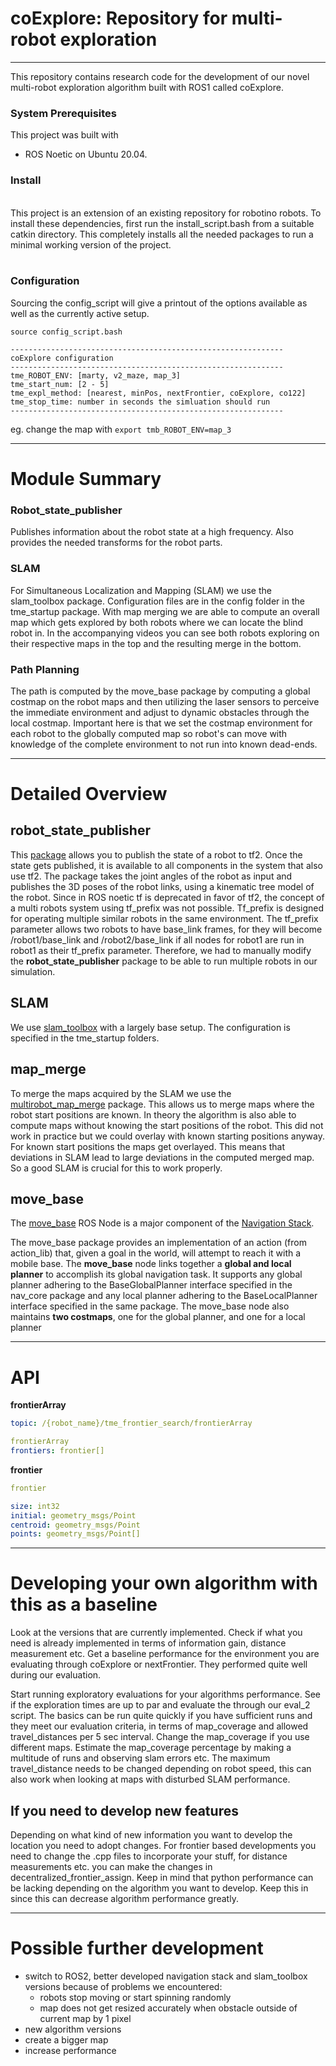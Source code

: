 # coExplore: Repository for multi-robot exploration
---
This repository contains research code for the development of our novel multi-robot exploration algorithm built with ROS1 called coExplore. 

### System Prerequisites
This project was built with   
- ROS Noetic on Ubuntu 20.04.

### Install
</br>
This project is an extension of an existing repository for robotino robots.
To install these dependencies, first run the install_script.bash from a suitable catkin directory. This completely installs all the needed packages to run a minimal working version of the project.
</br>
</br>

### Configuration

Sourcing the config_script will give a printout of the options available
as well as the currently active setup.

```
source config_script.bash
```

```
-------------------------------------------------------------
coExplore configuration
-------------------------------------------------------------
tme_ROBOT_ENV: [marty, v2_maze, map_3]
tme_start_num: [2 - 5]
tme_expl_method: [nearest, minPos, nextFrontier, coExplore, co122]
tme_stop_time: number in seconds the simluation should run
-------------------------------------------------------------

```
eg. change the map with ``export tmb_ROBOT_ENV=map_3``

---
# Module Summary

### Robot_state_publisher
Publishes information about the robot state at a high frequency. Also provides the needed transforms for the robot parts.

### SLAM
For Simultaneous Localization and Mapping (SLAM) we use the slam_toolbox package. Configuration files are in the config folder in the tme_startup package. With map merging we are able to compute an overall map which gets explored by both robots where we can locate the blind robot in. In the accompanying videos you can see both robots exploring on their respective maps in the top and the resulting merge in the bottom.


### Path Planning
The path is computed by the move_base package by computing a global costmap on the robot maps and then utilizing the laser sensors to perceive the immediate environment and adjust to dynamic obstacles through the local costmap. Important here is that we set the costmap environment for each robot to the globally computed map so robot's can move with knowledge of the complete environment to not run into known dead-ends.

---
# Detailed Overview

## robot_state_publisher
This [package](http://wiki.ros.org/robot_state_publisher) allows you to publish the state of a robot to tf2. Once the state gets published, it is available to all components in the system that also use tf2. The package takes the joint angles of the robot as input and publishes the 3D poses of the robot links, using a kinematic tree model of the robot. Since in ROS noetic tf is deprecated in favor of tf2, the concept of a multi robots system using tf_prefix was not possible. Tf_prefix is designed for operating multiple similar robots in the same environment. The tf_prefix parameter allows two robots to have base_link frames, for they will become /robot1/base_link and /robot2/base_link if all nodes for robot1 are run in robot1 as their tf_prefix parameter. Therefore, we had to manually modify the **robot_state_publisher** package to be able to run multiple robots in our simulation.

## SLAM
We use [slam_toolbox](http://wiki.ros.org/slam_toolbox) with a largely base setup. The configuration is specified in the tme_startup folders.

## map_merge
To merge the maps acquired by the SLAM we use the [multirobot_map_merge](http://wiki.ros.org/multirobot_map_merge) package. This allows us to merge maps where the robot start positions are known. In theory the algorithm is also able to compute maps without knowing the start positions of the robot. This did not work in practice but we could overlay with known starting positions anyway. For known start positions the maps get overlayed. This means that deviations in SLAM lead to large deviations in the computed merged map. So a good SLAM is crucial for this to work properly.

## move_base
The [move_base](http://wiki.ros.org/move_base) ROS Node is a major component of the [Navigation Stack](http://wiki.ros.org/navigation).

The move_base package provides an implementation of an action (from action_lib) that, given a goal in the world, will attempt to reach it with a mobile base. The **move_base** node links together a **global and local planner** to accomplish its global navigation task. It supports any global planner adhering to the BaseGlobalPlanner interface specified in the nav_core package and any local planner adhering to the BaseLocalPlanner interface specified in the same package. The move_base node also maintains **two costmaps**, one for the global planner, and one for a local planner

---
# API

**frontierArray**
```yaml
topic: /{robot_name}/tme_frontier_search/frontierArray

frontierArray
frontiers: frontier[]
```
**frontier**
```yaml
frontier

size: int32
initial: geometry_msgs/Point
centroid: geometry_msgs/Point
points: geometry_msgs/Point[]
```
---
# Developing your own algorithm with this as a baseline
Look at the versions that are currently implemented. Check if what you need is already implemented in terms of information gain, distance measurement etc. Get a baseline performance for the environment you are evaluating through coExplore or nextFrontier. They performed quite well during our evaluation. 

Start running exploratory evaluations for your algorithms performance. See if the exploration times are up to par and evaluate the through our eval_2 script. The basics can be run quite quickly if you have sufficient runs and they meet our evaluation criteria, in terms of map_coverage and allowed travel_distances per 5 sec interval. Change the map_coverage if you use different maps. Estimate the map_coverage percentage by making a multitude of runs and observing slam errors etc. The maximum travel_distance needs to be changed depending on robot speed, this can also work when looking at maps with disturbed SLAM performance. 
## If you need to develop new features
Depending on what kind of new information you want to develop the location you need to adopt changes. For frontier based developments you need to change the .cpp files to incorporate your stuff, for distance measurements etc. you can make the changes in decentralized_frontier_assign. Keep in mind that python performance can be lacking depending on the algorithm you want to develop. Keep this in since this can decrease algorithm performance greatly. 


---

# Possible further development

- switch to ROS2, better developed navigation stack and slam_toolbox versions because of problems we encountered:
  - robots stop moving or start spinning randomly
  - map does not get resized accurately when obstacle outside of current map by 1 pixel
- new algorithm versions
- create a bigger map
- increase performance